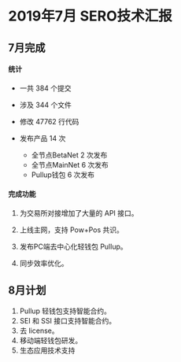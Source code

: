 # 2019年7月 SERO技术汇报



## 7月完成

#### 统计

* 一共 384 个提交

* 涉及 344 个文件

* 修改 47762 行代码

* 发布产品 14 次
  * 全节点BetaNet 2 次发布
  * 全节点MainNet 6 次发布
  * Pullup钱包 6 次发布



#### 完成功能

1. 为交易所对接增加了大量的 API 接口。

2. 上线主网，支持 Pow+Pos 共识。

3. 发布PC端去中心化轻钱包 Pullup。

4. 同步效率优化。



## 8月计划


1. Pullup 轻钱包支持智能合约。
2. SEI 和 SSI 接口支持智能合约。
3. 去 license。
4. 移动端轻钱包研发。
5. 生态应用技术支持